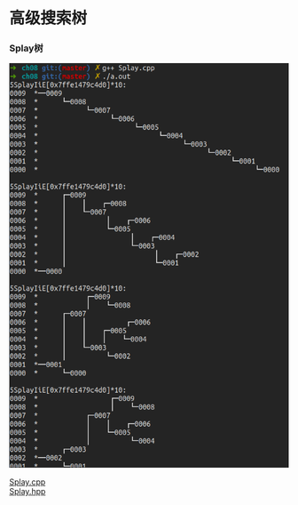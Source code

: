 #  高级搜索树  

### Splay树

![](./pic/Splay.png)  

[Splay.cpp](./Splay.cpp)  
[Splay.hpp](./Splay.hpp)  

